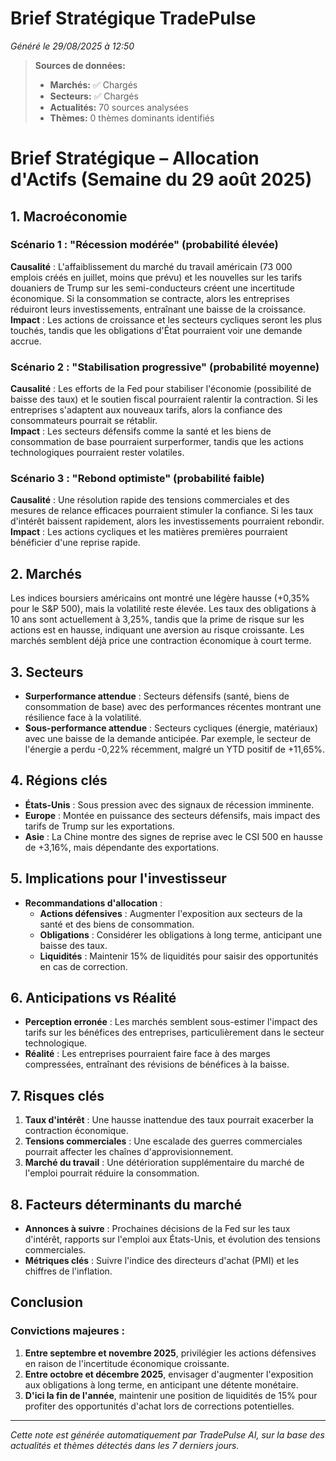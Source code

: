 # Brief Stratégique TradePulse

*Généré le 29/08/2025 à 12:50*

> **Sources de données:**
> - **Marchés:** ✅ Chargés
> - **Secteurs:** ✅ Chargés
> - **Actualités:** 70 sources analysées
> - **Thèmes:** 0 thèmes dominants identifiés

# Brief Stratégique – Allocation d'Actifs (Semaine du 29 août 2025)

## 1. Macroéconomie

### Scénario 1 : "Récession modérée" (probabilité élevée)
**Causalité** : L'affaiblissement du marché du travail américain (73 000 emplois créés en juillet, moins que prévu) et les nouvelles sur les tarifs douaniers de Trump sur les semi-conducteurs créent une incertitude économique. Si la consommation se contracte, alors les entreprises réduiront leurs investissements, entraînant une baisse de la croissance.  
**Impact** : Les actions de croissance et les secteurs cycliques seront les plus touchés, tandis que les obligations d'État pourraient voir une demande accrue.

### Scénario 2 : "Stabilisation progressive" (probabilité moyenne)
**Causalité** : Les efforts de la Fed pour stabiliser l'économie (possibilité de baisse des taux) et le soutien fiscal pourraient ralentir la contraction. Si les entreprises s'adaptent aux nouveaux tarifs, alors la confiance des consommateurs pourrait se rétablir.  
**Impact** : Les secteurs défensifs comme la santé et les biens de consommation de base pourraient surperformer, tandis que les actions technologiques pourraient rester volatiles.

### Scénario 3 : "Rebond optimiste" (probabilité faible)
**Causalité** : Une résolution rapide des tensions commerciales et des mesures de relance efficaces pourraient stimuler la confiance. Si les taux d'intérêt baissent rapidement, alors les investissements pourraient rebondir.  
**Impact** : Les actions cycliques et les matières premières pourraient bénéficier d'une reprise rapide.

## 2. Marchés
Les indices boursiers américains ont montré une légère hausse (+0,35% pour le S&P 500), mais la volatilité reste élevée. Les taux des obligations à 10 ans sont actuellement à 3,25%, tandis que la prime de risque sur les actions est en hausse, indiquant une aversion au risque croissante. Les marchés semblent déjà price une contraction économique à court terme.

## 3. Secteurs
- **Surperformance attendue** : Secteurs défensifs (santé, biens de consommation de base) avec des performances récentes montrant une résilience face à la volatilité.
- **Sous-performance attendue** : Secteurs cycliques (énergie, matériaux) avec une baisse de la demande anticipée. Par exemple, le secteur de l'énergie a perdu -0,22% récemment, malgré un YTD positif de +11,65%.

## 4. Régions clés
- **États-Unis** : Sous pression avec des signaux de récession imminente.
- **Europe** : Montée en puissance des secteurs défensifs, mais impact des tarifs de Trump sur les exportations.
- **Asie** : La Chine montre des signes de reprise avec le CSI 500 en hausse de +3,16%, mais dépendante des exportations.

## 5. Implications pour l'investisseur
- **Recommandations d'allocation** :
  - **Actions défensives** : Augmenter l'exposition aux secteurs de la santé et des biens de consommation.
  - **Obligations** : Considérer les obligations à long terme, anticipant une baisse des taux.
  - **Liquidités** : Maintenir 15% de liquidités pour saisir des opportunités en cas de correction.

## 6. Anticipations vs Réalité
- **Perception erronée** : Les marchés semblent sous-estimer l'impact des tarifs sur les bénéfices des entreprises, particulièrement dans le secteur technologique.
- **Réalité** : Les entreprises pourraient faire face à des marges compressées, entraînant des révisions de bénéfices à la baisse.

## 7. Risques clés
1. **Taux d'intérêt** : Une hausse inattendue des taux pourrait exacerber la contraction économique.
2. **Tensions commerciales** : Une escalade des guerres commerciales pourrait affecter les chaînes d'approvisionnement.
3. **Marché du travail** : Une détérioration supplémentaire du marché de l'emploi pourrait réduire la consommation.

## 8. Facteurs déterminants du marché
- **Annonces à suivre** : Prochaines décisions de la Fed sur les taux d'intérêt, rapports sur l'emploi aux États-Unis, et évolution des tensions commerciales.
- **Métriques clés** : Suivre l'indice des directeurs d'achat (PMI) et les chiffres de l'inflation.

## Conclusion
### Convictions majeures :
1. **Entre septembre et novembre 2025**, privilégier les actions défensives en raison de l'incertitude économique croissante.
2. **Entre octobre et décembre 2025**, envisager d'augmenter l'exposition aux obligations à long terme, en anticipant une détente monétaire.
3. **D'ici la fin de l'année**, maintenir une position de liquidités de 15% pour profiter des opportunités d'achat lors de corrections potentielles.

---

*Cette note est générée automatiquement par TradePulse AI, sur la base des actualités et thèmes détectés dans les 7 derniers jours.*
